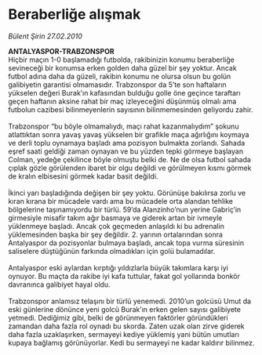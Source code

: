 # Beraberliğe alışmak

*Bülent Şirin 27.02.2010*

<div class="taraf_structure_2col_1zq">
<div class="margen_n">



 <p><strong>ANTALYASPOR-TRABZONSPOR</strong> <br/>Hiçbir maçın 1-0 başlamadığı futbolda, rakibinizin konumu beraberliğe sevineceği bir konumsa erken golden daha güzel bir şey yoktur. Ancak futbol adına daha da güzeli, rakibin konumu ne olursa olsun bu golün galibiyetin garantisi olmamasıdır. Trabzonspor da 5’te son haftaların yükselen değeri Burak’ın kafasından bulduğu golle öne geçince taraftarı geçen haftanın aksine rahat bir maç izleyeceğini düşünmüş olmalı ama futbolun cazibesi bilinmeyenlerin sayısının bilinmemesinden geliyordu zahir. <br/><br/>Trabzonspor “bu böyle olmamalıydı, maçı rahat kazanmalıydım” şokunu atlattıktan sonra yavaş yavaş yükselen bir grafikle maça ağırlığını koymaya ve derli toplu oynamaya başladı ama pozisyon bulmakta zorlandı. Sahada eşref saati geldiği zaman oynayan ve bu yüzden tepki görmeye başlayan Colman, yedeğe çekilince böyle olmuştu belki de. Ne de olsa futbol sahada çıplak gözle görülenden ibaret bir olgu değildi ve görülmeyen kısmı görmek de kralın elbisesini görmek kadar basit değildi. <br/><br/>İkinci yarı başladığında değişen bir şey yoktu. Görünüşe bakılırsa zorlu ve kıran kırana bir mücadele vardı ama bu mücadele orta alandan tehlike bölgelerine taşınamıyordu bir türlü. 59’da Alanzinho’nun yerine Gabriç’in girmesiyle misafir takım ağır basmaya ve giderek artan bir ivmeyle yüklenmeye başladı. Ancak çok geçmeden anlaşıldı ki bu adrenalin yüklemesinden başka bir şey değildir. 2. yarının ortalarından sonra Antalyaspor da pozisyonlar bulmaya başladı, ancak topa vurma süresinin saliselere düştüğünün farkında olmadıkları için golü bulamadılar. <br/><br/>Antalyaspor eski aylardan kırptığı yıldızlarla büyük takımlara karşı iyi oynuyor. Bu maçta da rakibe iyi kafa tuttular, fakat gol yollarında bonkör davranınca galibiyet hayal oldu. <br/><br/>Trabzonspor anlamsız telaşını bir türlü yenemedi. 2010’un golcüsü Umut da eski günlerine dönünce yeni golcü Burak’ın erken gelen sayısı galibiyete yetmedi. Dediğimiz gibi, belki de görünmeyen faktörler göründükleri zamandan daha fazla rol oynadı bu skorda. Zaten uzak olan zirve giderek daha fazla uzaklaşırken, sermayeyi kediye yüklemiş yani bütün umutları kupaya bağlamış görünüyorlar. Kedi bu sermayeyi ne kadar kaldırır bilinmez.</p>
<br/>
<br/>
<br/>



<br/>


<div id="taraf_not">
</div>

</div>


</div>
